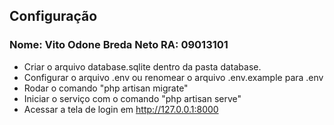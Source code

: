 ## Configuração
### Nome: Vito Odone Breda Neto RA: 09013101
- Criar o arquivo database.sqlite dentro da pasta database.
- Configurar o arquivo .env ou renomear o arquivo .env.example para .env
- Rodar o comando "php artisan migrate"
- Iniciar o serviço com o comando "php artisan serve"
- Acessar a tela de login em http://127.0.0.1:8000
